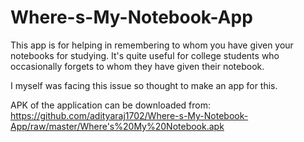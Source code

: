 # Where-s-My-Notebook-App

This app is for helping in remembering to whom you have given your notebooks for studying. It's quite useful for college students who occasionally forgets
to whom they have given their notebook.

I myself was facing this issue so thought to make an app for this.

APK of the application can be downloaded from: 
https://github.com/adityaraj1702/Where-s-My-Notebook-App/raw/master/Where's%20My%20Notebook.apk
